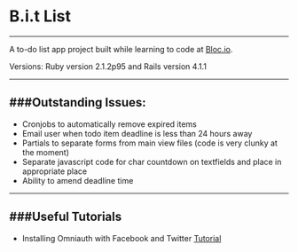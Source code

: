 # B.i.t List
***
A to-do list app project built while learning to code at [Bloc.io](https://www.bloc.io/).


Versions: Ruby version 2.1.2p95 and Rails version 4.1.1

---
###Outstanding Issues:
---

* Cronjobs to automatically remove expired items
* Email user when todo item deadline is less than 24 hours away 
* Partials to separate forms from main view files (code is very clunky at the moment)
* Separate javascript code for char countdown on textfields and place in appropriate place
* Ability to amend deadline time
---
###Useful Tutorials
---

* Installing Omniauth with Facebook and Twitter [Tutorial](http://sourcey.com/rails-4-omniauth-using-devise-with-twitter-facebook-and-linkedin/)

